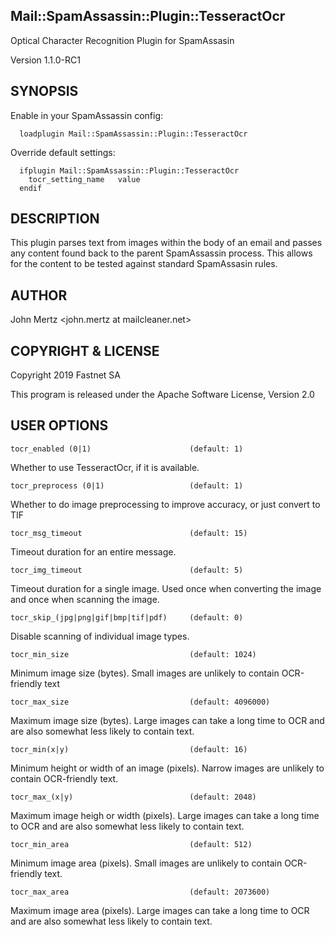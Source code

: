 ## Mail::SpamAssassin::Plugin::TesseractOcr

Optical Character Recognition Plugin for SpamAssasin

Version 1.1.0\-RC1

## SYNOPSIS

Enable in your SpamAssassin config:

	  loadplugin Mail::SpamAssassin::Plugin::TesseractOcr

Override default settings:

	  ifplugin Mail::SpamAssassin::Plugin::TesseractOcr
	    tocr_setting_name   value
	  endif

## DESCRIPTION

This plugin parses text from images within the body of an email and
passes any content found back to the parent SpamAssassin process.
This allows for the content to be tested against standard SpamAssasin
rules.

## AUTHOR

John Mertz <john.mertz at mailcleaner.net>

## COPYRIGHT & LICENSE

Copyright 2019 Fastnet SA

This program is released under the Apache Software License, Version 2.0

## USER OPTIONS

	tocr_enabled (0|1)                      (default: 1)

Whether to use TesseractOcr, if it is available.

	tocr_preprocess (0|1)                   (default: 1)

Whether to do image preprocessing to improve accuracy, or just convert to TIF

	tocr_msg_timeout                        (default: 15)

Timeout duration for an entire message.

	tocr_img_timeout                        (default: 5)

Timeout duration for a single image. Used once when converting the image and once when scanning the image.

	tocr_skip_(jpg|png|gif|bmp|tif|pdf)     (default: 0)

Disable scanning of individual image types.

	tocr_min_size                           (default: 1024)

Minimum image size (bytes). Small images are unlikely to contain OCR-friendly text

	tocr_max_size                           (default: 4096000)

Maximum image size (bytes). Large images can take a long time to OCR and are also somewhat less likely to contain text.

	tocr_min(x|y)                           (default: 16)

Minimum height or width of an image (pixels). Narrow  images are unlikely to contain OCR-friendly text.

	tocr_max_(x|y)                          (default: 2048)

Maximum image heigh or width (pixels). Large images can take a long time to OCR and are also somewhat less likely to contain text.

	tocr_min_area                           (default: 512)

Minimum image area (pixels). Small images are unlikely to contain OCR-friendly text.

	tocr_max_area                           (default: 2073600)

Maximum image area (pixels). Large images can take a long time to OCR and are also somewhat less likely to contain text.
